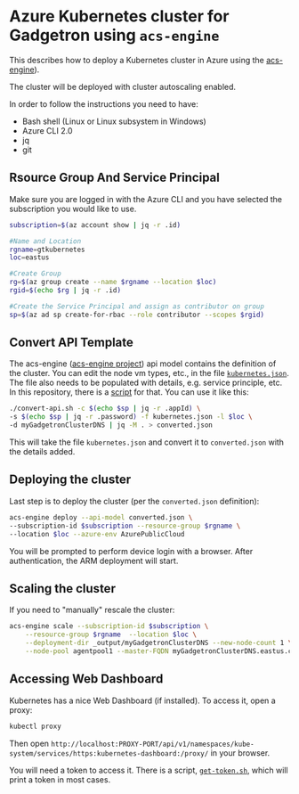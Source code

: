 Azure Kubernetes cluster for Gadgetron using `acs-engine`
=========================================================

This describes how to deploy a Kubernetes cluster in Azure using the [acs-engine](https://github.com/Azure/acs-engine)).

The cluster will be deployed with cluster autoscaling enabled.

In order to follow the instructions you need to have:

* Bash shell (Linux or Linux subsystem in Windows)
* Azure CLI 2.0
* jq
* git

Rsource Group And Service Principal
------------------------------------

Make sure you are logged in with the Azure CLI and you have selected the subscription you would like to use. 

```bash
subscription=$(az account show | jq -r .id)

#Name and Location
rgname=gtkubernetes
loc=eastus

#Create Group
rg=$(az group create --name $rgname --location $loc)
rgid=$(echo $rg | jq -r .id)

#Create the Service Principal and assign as contributor on group
sp=$(az ad sp create-for-rbac --role contributor --scopes $rgid)
```

Convert API Template
--------------------

The acs-engine ([acs-engine project](https://github.com/Azure/acs-engine)) api model contains the definition of the cluster. You can edit the node vm types, etc., in the file [`kubernetes.json`](kubernetes.json). The file also needs to be populated with details, e.g. service principle, etc. In this repository, there is a [script](convert-api.sh) for that. You can use it like this:

```bash
./convert-api.sh -c $(echo $sp | jq -r .appId) \
-s $(echo $sp | jq -r .password) -f kubernetes.json -l $loc \
-d myGadgetronClusterDNS | jq -M . > converted.json
```

This will take the file `kubernetes.json` and convert it to `converted.json` with the details added. 


Deploying the cluster
---------------------

Last step is to deploy the cluster (per the `converted.json` definition):

```bash
acs-engine deploy --api-model converted.json \
--subscription-id $subscription --resource-group $rgname \
--location $loc --azure-env AzurePublicCloud
```

You will be prompted to perform device login with a browser. After authentication, the ARM deployment will start.

Scaling the cluster
--------------------

If you need to "manually" rescale the cluster:

```bash
acs-engine scale --subscription-id $subscription \
    --resource-group $rgname  --location $loc \
    --deployment-dir _output/myGadgetronClusterDNS --new-node-count 1 \
    --node-pool agentpool1 --master-FQDN myGadgetronClusterDNS.eastus.cloudapp.azure.com
```

Accessing Web Dashboard
------------------------

Kubernetes has a nice Web Dashboard (if installed). To access it, open a proxy:

```bash
kubectl proxy
```

Then open `http://localhost:PROXY-PORT/api/v1/namespaces/kube-system/services/https:kubernetes-dashboard:/proxy/` in your browser. 

You will need a token to access it. There is a script, [`get-token.sh`](get-token.sh), which will print a token in most cases.

